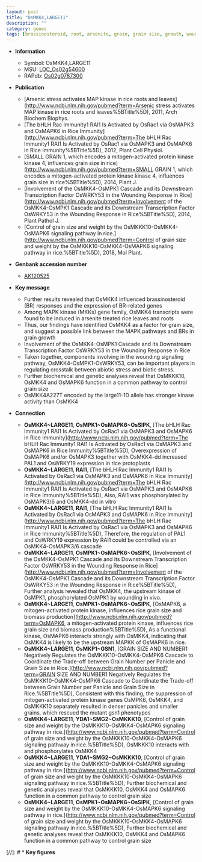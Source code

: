 ```yaml
---
layout: post
title: "OsMKK4,LARGE11"
description: ""
category: genes
tags: [brassinosteroid, root, arsenite, grain, grain size, growth, wounding response, biotic stress, Kinase]
---
```


* **Information**  
    + Symbol: OsMKK4,LARGE11  
    + MSU: [LOC_Os02g54600](http://rice.plantbiology.msu.edu/cgi-bin/ORF_infopage.cgi?orf=LOC_Os02g54600)  
    + RAPdb: [Os02g0787300](http://rapdb.dna.affrc.go.jp/viewer/gbrowse_details/irgsp1?name=Os02g0787300)  

* **Publication**  
    + [Arsenic stress activates MAP kinase in rice roots and leaves](http://www.ncbi.nlm.nih.gov/pubmed?term=Arsenic stress activates MAP kinase in rice roots and leaves%5BTitle%5D), 2011, Arch Biochem Biophys.
    + [The bHLH Rac Immunity1 RAI1 Is Activated by OsRac1 via OsMAPK3 and OsMAPK6 in Rice Immunity](http://www.ncbi.nlm.nih.gov/pubmed?term=The bHLH Rac Immunity1 RAI1 Is Activated by OsRac1 via OsMAPK3 and OsMAPK6 in Rice Immunity%5BTitle%5D), 2012, Plant Cell Physiol.
    + [SMALL GRAIN 1, which encodes a mitogen-activated protein kinase kinase 4, influences grain size in rice](http://www.ncbi.nlm.nih.gov/pubmed?term=SMALL GRAIN 1, which encodes a mitogen-activated protein kinase kinase 4, influences grain size in rice%5BTitle%5D), 2014, Plant J.
    + [Involvement of the OsMKK4-OsMPK1 Cascade and its Downstream Transcription Factor OsWRKY53 in the Wounding Response in Rice](http://www.ncbi.nlm.nih.gov/pubmed?term=Involvement of the OsMKK4-OsMPK1 Cascade and its Downstream Transcription Factor OsWRKY53 in the Wounding Response in Rice%5BTitle%5D), 2014, Plant Pathol J.
    + [Control of grain size and weight by the OsMKKK10-OsMKK4-OsMAPK6 signaling pathway in rice.](http://www.ncbi.nlm.nih.gov/pubmed?term=Control of grain size and weight by the OsMKKK10-OsMKK4-OsMAPK6 signaling pathway in rice.%5BTitle%5D), 2018, Mol Plant.

* **Genbank accession number**  
    + [AK120525](http://www.ncbi.nlm.nih.gov/nuccore/AK120525)

* **Key message**  
    + Further results revealed that OsMKK4 influenced brassinosteroid (BR) responses and the expression of BR-related genes
    + Among MAPK kinase (MKKs) gene family, OsMKK4 transcripts were found to be induced in arsenite treated rice leaves and roots
    + Thus, our findings have identified OsMKK4 as a factor for grain size, and suggest a possible link between the MAPK pathways and BRs in grain growth
    + Involvement of the OsMKK4-OsMPK1 Cascade and its Downstream Transcription Factor OsWRKY53 in the Wounding Response in Rice
    + Taken together, components involving in the wounding signaling pathway, OsMKK4-OsMPK1-OsWRKY53, can be important players in regulating crosstalk between abiotic stress and biotic stress.
    + Further biochemical and genetic analyses reveal that OsMKKK10, OsMKK4 and OsMAPK6 function in a common pathway to control grain size
    + OsMKK4A227T encoded by the large11-1D allele has stronger kinase activity than OsMKK4

* **Connection**  
    + __OsMKK4~LARGE11__, __OsMPK1~OsMAPK6~OsSIPK__, [The bHLH Rac Immunity1 RAI1 Is Activated by OsRac1 via OsMAPK3 and OsMAPK6 in Rice Immunity](http://www.ncbi.nlm.nih.gov/pubmed?term=The bHLH Rac Immunity1 RAI1 Is Activated by OsRac1 via OsMAPK3 and OsMAPK6 in Rice Immunity%5BTitle%5D), Overexpression of OsMAPK6 and/or OsMAPK3 together with OsMKK4-dd increased PAL1 and OsWRKY19 expression in rice protoplasts
    + __OsMKK4~LARGE11__, __RAI1__, [The bHLH Rac Immunity1 RAI1 Is Activated by OsRac1 via OsMAPK3 and OsMAPK6 in Rice Immunity](http://www.ncbi.nlm.nih.gov/pubmed?term=The bHLH Rac Immunity1 RAI1 Is Activated by OsRac1 via OsMAPK3 and OsMAPK6 in Rice Immunity%5BTitle%5D), Also, RAI1 was phosphorylated by OsMAPK3/6 and OsMKK4-dd in vitro
    + __OsMKK4~LARGE11__, __RAI1__, [The bHLH Rac Immunity1 RAI1 Is Activated by OsRac1 via OsMAPK3 and OsMAPK6 in Rice Immunity](http://www.ncbi.nlm.nih.gov/pubmed?term=The bHLH Rac Immunity1 RAI1 Is Activated by OsRac1 via OsMAPK3 and OsMAPK6 in Rice Immunity%5BTitle%5D), Therefore, the regulation of PAL1 and OsWRKY19 expression by RAI1 could be controlled via an OsMKK4-OsMAPK3/6 cascade
    + __OsMKK4~LARGE11__, __OsMPK1~OsMAPK6~OsSIPK__, [Involvement of the OsMKK4-OsMPK1 Cascade and its Downstream Transcription Factor OsWRKY53 in the Wounding Response in Rice](http://www.ncbi.nlm.nih.gov/pubmed?term=Involvement of the OsMKK4-OsMPK1 Cascade and its Downstream Transcription Factor OsWRKY53 in the Wounding Response in Rice%5BTitle%5D), Further analysis revealed that OsMKK4, the upstream kinase of OsMPK1, phosphorylated OsMPK1 by wounding in vivo.
    + __OsMKK4~LARGE11__, __OsMPK1~OsMAPK6~OsSIPK__, [OsMAPK6, a mitogen-activated protein kinase, influences rice grain size and biomass production](http://www.ncbi.nlm.nih.gov/pubmed?term=OsMAPK6, a mitogen-activated protein kinase, influences rice grain size and biomass production%5BTitle%5D), As a functional kinase, OsMAPK6 interacts strongly with OsMKK4, indicating that OsMKK4 is likely to be the upstream MAPKK of OsMAPK6 in rice.
    + __OsMKK4~LARGE11__, __OsMKP1~GSN1__, [GRAIN SIZE AND NUMBER1 Negatively Regulates the OsMKKK10-OsMKK4-OsMPK6 Cascade to Coordinate the Trade-off between Grain Number per Panicle and Grain Size in Rice.](http://www.ncbi.nlm.nih.gov/pubmed?term=GRAIN SIZE AND NUMBER1 Negatively Regulates the OsMKKK10-OsMKK4-OsMPK6 Cascade to Coordinate the Trade-off between Grain Number per Panicle and Grain Size in Rice.%5BTitle%5D),  Consistent with this finding, the suppression of mitogen-activated protein kinase genes OsMPK6, OsMKK4, and OsMKKK10 separately resulted in denser panicles and smaller grains, which rescued the mutant gsn1 phenotypes
    + __OsMKK4~LARGE11__, __YDA1~SMG2~OsMKKK10__, [Control of grain size and weight by the OsMKKK10-OsMKK4-OsMAPK6 signaling pathway in rice.](http://www.ncbi.nlm.nih.gov/pubmed?term=Control of grain size and weight by the OsMKKK10-OsMKK4-OsMAPK6 signaling pathway in rice.%5BTitle%5D),  OsMKKK10 interacts with and phosphorylates OsMKK4
    + __OsMKK4~LARGE11__, __YDA1~SMG2~OsMKKK10__, [Control of grain size and weight by the OsMKKK10-OsMKK4-OsMAPK6 signaling pathway in rice.](http://www.ncbi.nlm.nih.gov/pubmed?term=Control of grain size and weight by the OsMKKK10-OsMKK4-OsMAPK6 signaling pathway in rice.%5BTitle%5D),  Further biochemical and genetic analyses reveal that OsMKKK10, OsMKK4 and OsMAPK6 function in a common pathway to control grain size
    + __OsMKK4~LARGE11__, __OsMPK1~OsMAPK6~OsSIPK__, [Control of grain size and weight by the OsMKKK10-OsMKK4-OsMAPK6 signaling pathway in rice.](http://www.ncbi.nlm.nih.gov/pubmed?term=Control of grain size and weight by the OsMKKK10-OsMKK4-OsMAPK6 signaling pathway in rice.%5BTitle%5D),  Further biochemical and genetic analyses reveal that OsMKKK10, OsMKK4 and OsMAPK6 function in a common pathway to control grain size

[//]: # * **Key figures**  


